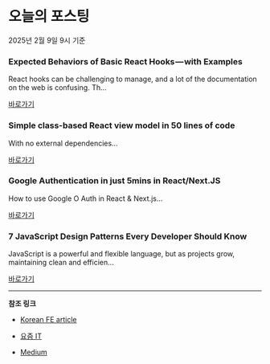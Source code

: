 # 오늘의 포스팅 
2025년 2월 9일 9시 기준 

### Expected Behaviors of Basic React Hooks — with Examples 

 React hooks can be challenging to manage, and a lot of the documentation on the web is confusing. Th... 

 [바로가기](https://medium.com/m/signin?actionUrl=https%3A%2F%2Fmedium.com%2F_%2Fbookmark%2Fp%2F3cee81715184&operation=register&redirect=https%3A%2F%2Fmedium.com%2F%40qyang1997%2Fexpected-behaviors-of-basic-react-hooks-with-examples-3cee81715184&source=---recommended_stories---frontend---0-84----------------bookmark_preview----48099304_af24_44b9_b68d_3dfd4c6a3dbf-------) 

### Simple class-based React view model in 50 lines of code 

 With no external dependencies... 

 [바로가기](https://medium.com/m/signin?actionUrl=https%3A%2F%2Fmedium.com%2F_%2Fbookmark%2Fp%2F10241b7daf27&operation=register&redirect=https%3A%2F%2Fblog.bennett.ink%2Fsimple-class-based-react-view-model-in-50-lines-of-code-10241b7daf27&source=---recommended_stories---reactjs---0-84----------------bookmark_preview----551ea9bf_1d32_4798_bcc7_02fb1c09dd9c-------) 

### Google Authentication in just 5mins in React/Next.JS 

 How to use Google O Auth in React & Next.js... 

 [바로가기](https://medium.com/m/signin?actionUrl=https%3A%2F%2Fmedium.com%2F_%2Fbookmark%2Fp%2F3284758c575c&operation=register&redirect=https%3A%2F%2Fmedium.com%2F%40abhisingh72065%2Fgoogle-one-tap-authentication-in-react-next-js-3284758c575c&source=---recommended_stories---nextjs---0-84----------------bookmark_preview----5f263591_44b5_4c2e_986b_9ff4aa32ca48-------) 

### 7 JavaScript Design Patterns Every Developer Should Know 

 JavaScript is a powerful and flexible language, but as projects grow, maintaining clean and efficien... 

 [바로가기](https://medium.com/m/signin?actionUrl=https%3A%2F%2Fmedium.com%2F_%2Fbookmark%2Fp%2F0a045d046e6f&operation=register&redirect=https%3A%2F%2Fmedium.com%2F%40sanjay3722%2F7-javascript-design-patterns-every-developer-should-know-0a045d046e6f&source=---recommended_stories---front_end_development---0-84----------------bookmark_preview----629f31d1_6eac_4189_ae23_dad3a77f6e85-------) 

---

**참조 링크**

- [Korean FE article](https://kofearticle.substack.com) 

- [요즘 IT](https://yozm.wishket.com/magazine) 

- [Medium](https://medium.com) 

